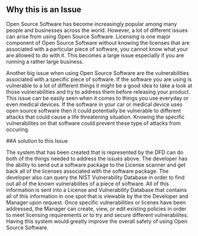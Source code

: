 ## Why this is an Issue

Open Source Software has become increasingly popular among many people and businesses across the world. However, a lot of different issues can arise from using Open Source Software. Licensing is one major component of Open Source Software without knowing the licenses that are associated with a particular piece of software, you cannot know what your are allowed to do with it. This becomes a large issue especially if you are running a rather large business. 

Another big issue when using Open Source Software are the vulnerabilities associated with a specific piece of software. If the software you are using is vulnerable to a lot of different things it might be a good idea to take a look at those vulnerabilities and try to address them before releasing your product. This issue can be easily seen when it comes to things you use everyday or even medical devices. If the software in your car or medical device uses open source software then it could potentially be vulnerable to different attacks that could cause a life threatening situation. Knowing the specific vulnerabilites on that software could prevent these type of attacks from occuring. 

##A solution to this Issue

The system that has been created that is represented by the DFD can do both of the things needed to address the issues above. The developer has the ability to send out a software package to the License scanner and get back all of the licenses associated with the software package. The developer also can query the NIST Vulnerability Database in order to find out all of the known vulnerabilites of a piece of software. All of this information is sent into a License and Vulnerability Database that contains all of this information in one spot that is viewable by the the Developer and Manager upon request. Once specific vulnerabilities or licenes have been addressed, the Manager can create, view, or edit existing policies in order to meet licensing requirements or to try and secure different vulnerabilites. Having this system would greatly improve the overall safety of using Open Source Software. 
